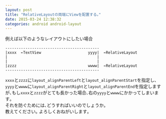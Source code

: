 ```yaml
---
layout: post
title: "RelativeLayoutの両端にViewを配置する｡"
date: 2015-03-24 12:38:32
categories: android android-layout
---
```

<p>例えば以下のようなレイアウトにしたい場合</p>



<pre class="lang-html prettyprint-override"><code>------------------------------------------  
|xxxx  ←TextView                     yyyy|  ←RelativeLayout
|                                        |
|                                        |
|zzzz                                wwww|  ←RelativeLayout
------------------------------------------
</code></pre>

<p><code>xxxx</code>と<code>zzzz</code>に<code>layout_alignParentLeft</code>と<code>layout_alignParentStart</code>を指定し､<br>
<code>yyyy</code>と<code>wwww</code>に<code>layout_alignParentRight</code>と<code>layout_alignParentEnd</code>を指定しますが､もし<code>xxxx</code>と<code>zzzz</code>がとても長かった場合､右の<code>yyyy</code>と<code>wwww</code>にかかってしまいます｡<br>
それを防ぐためには､どうすればいいのでしょうか｡<br>
教えてください｡ よろしくおねがいします｡</p>
